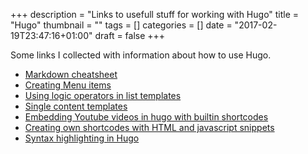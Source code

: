 +++
description = "Links to usefull stuff for working with Hugo"
title = "Hugo"
thumbnail = ""
tags = []
categories = []
date = "2017-02-19T23:47:16+01:00"
draft = false
+++

Some links I collected with information about how to use Hugo.

<!--more-->

* [Markdown cheatsheet](https://github.com/adam-p/markdown-here/wiki/Markdown-Cheatsheet)
* [Creating Menu items](https://gohugo.io/extras/menus/)
* [Using logic operators in list templates](https://discuss.gohugo.io/t/range-statement-where-clause-with-or-logic-operator/1385)
* [Single content templates](https://gohugo.io/templates/content/)
* [Embedding Youtube videos in hugo with builtin shortcodes](https://gohugo.io/extras/shortcodes/#youtube)
* [Creating own shortcodes with HTML and javascript snippets](https://gohugo.io/extras/shortcodes/#creating-your-own-shortcodes)
* [Syntax highlighting in Hugo](https://gohugo.io/extras/highlighting/)
